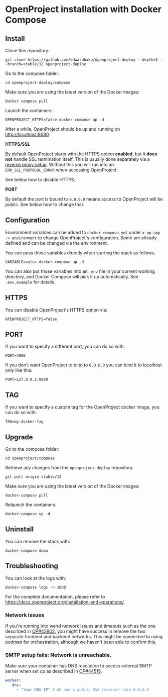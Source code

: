 # OpenProject installation with Docker Compose

## Install

Clone this repository:

    git clone https://github.com/edwardbako/openproject-deploy --depth=1 --branch=stable/12 openproject-deploy

Go to the compose folder: 

    cd openproject-deploy/compose

Make sure you are using the latest version of the Docker images:

    docker compose pull

Launch the containers:

    OPENPROJECT_HTTPS=false docker compose up -d

After a while, OpenProject should be up and running on <http://localhost:8080>.

**HTTPS/SSL**

By default OpenProject starts with the HTTPS option **enabled**, but it **does not** handle SSL termination itself.
This is usually done separately via a [reverse proxy setup](https://www.openproject.org/docs/installation-and-operations/installation/docker/#apache-reverse-proxy-setup).
Without this you will run into an `ERR_SSL_PROTOCOL_ERROR` when accessing OpenProject.

See below how to disable HTTPS.

**PORT**

By default the port is bound to `0.0.0.0` means access to OpenProject will be public.
See below how to change that.

## Configuration

Environment variables can be added to `docker-compose.yml` under `x-op-app -> environment` to change
OpenProject's configuration. Some are already defined and can be changed via the environment.

You can pass those variables directly when starting the stack as follows.

```
VARIABLE=value docker-compose up -d
```

You can also put those variables into an `.env` file in your current working
directory, and Docker Compose will pick it up automatically. See `.env.example`
for details.

## HTTPS

You can disable OpenProject's HTTPS option via:

```
OPENPROJECT_HTTPS=false
```

## PORT

If you want to specify a different port, you can do so with:

```
PORT=4000
```

If you don't want OpenProject to bind to `0.0.0.0` you can bind it to localhost only like this:

```
PORT=127.0.0.1:8080
```

## TAG

If you want to specify a custom tag for the OpenProject docker image, you can do so with:

```
TAG=my-docker-tag
```

## Upgrade

Go to the compose folder:

    cd openproject/compose

Retrieve any changes from the `openproject-deploy` repository:

    git pull origin stable/12

Make sure you are using the latest version of the Docker images:

    docker-compose pull

Relaunch the containers:

    docker-compose up -d

## Uninstall

You can remove the stack with:

    docker-compose down

## Troubleshooting

You can look at the logs with:

    docker-compose logs -n 1000

For the complete documentation, please refer to https://docs.openproject.org/installation-and-operations/.

### Network issues

If you're running into weird network issues and timeouts such as the one described in [OP#42802](https://community.openproject.org/work_packages/42802), you might have success in remove the two separate frontend and backend networks. This might be connected to using podman for orchestration, although we haven't been able to confirm this.


### SMTP setup fails: Network is unreachable.

Make sure your container has DNS resolution to access external SMTP server when set up as described in [OP#44515](https://community.openproject.org/work_packages/44515).

```yml
worker:
   dns:    
     - "Your DNS IP" # OR add a public DNS resolver like 8.8.8.8
 ```
